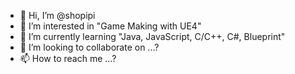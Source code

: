 - 👋 Hi, I’m @shopipi
- 👀 I’m interested in "Game Making with UE4"
- 🌱 I’m currently learning "Java, JavaScript, C/C++, C#, Blueprint"
- 💞️ I’m looking to collaborate on ...?
- 📫 How to reach me ...?

<!---
shopipi/shopipi is a ✨ special ✨ repository because its `README.md` (this file) appears on your GitHub profile.
You can click the Preview link to take a look at your changes.
--->
